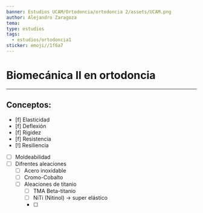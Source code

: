 ```yaml
---
banner: Estudios UCAM/Ortodoncia/ortodoncia 2/assets/UCAM.png
author: Alejandro Zaragoza
tema: 
type: estudios
tags:
  - estudios/ortodoncia1
sticker: emoji//1f6a7
---
```

# Biomecánica II en ortodoncia
___
## Conceptos:
- [f] Elasticidad
- [f] Deflexión 
- [f] Rigidez 
- [f] Resistencia 
- [!] Resiliencia
- [ ] Moldeabilidad 
- [ ] Difrentes aleaciones 
	- [ ] Acero inoxidable
	- [ ] Cromo-Cobalto 
	- [ ] Aleaciones de titanio
		- [ ] TMA Beta-titanio
		- [ ] NiTi (Nitinol)  -> super elástico
		- [ ] 